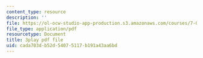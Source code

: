 ```yaml
---
content_type: resource
description: ''
file: https://ol-ocw-studio-app-production.s3.amazonaws.com/courses/7-01sc-fundamentals-of-biology-fall-2011/cada703db52d54075117b191a43aa6bd_o_1dTvszV4Y.pdf
file_type: application/pdf
resourcetype: Document
title: 3play pdf file
uid: cada703d-b52d-5407-5117-b191a43aa6bd
---
```

